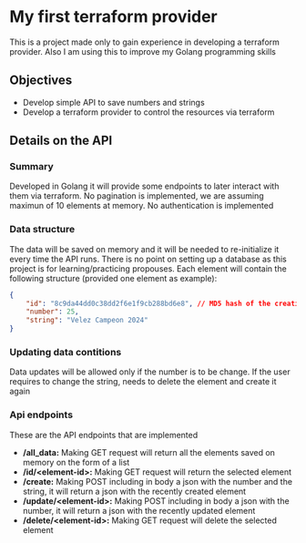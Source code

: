 # My first terraform provider
This is a project made only to gain experience in developing a terraform provider. Also I am using this to improve my Golang programming skills

## Objectives
 - Develop simple API to save numbers and strings
 - Develop a terraform provider to control the resources via terraform


## Details on the API

### Summary
Developed in Golang it will provide some endpoints to later interact with them via terraform.
No pagination is implemented, we are assuming maximun of 10 elements at memory. No authentication is implemented

### Data structure
The data will be saved on memory and it will be needed to re-initialize it every time the API runs. There is no point on setting up a database as this project is for learning/practicing propouses.
Each element will contain the following structure (provided one element as example):

```json
{
    "id": "8c9da44dd0c38dd2f6e1f9cb288bd6e8", // MD5 hash of the creation timestamp with timezone included
    "number": 25,
    "string": "Velez Campeon 2024"
}
```

### Updating data contitions
Data updates will be allowed only if the number is to be change. If the user requires to change the string, needs to delete the element and create it again

### Api endpoints
These are the API endpoints that are implemented
 - **/all_data:** Making GET request will return all the elements saved on memory on the form of a list
 - **/id/\<element-id>:** Making GET request will return the selected element
 - **/create:** Making POST including in body a json with the number and the string, it will return a json with the recently created element
 - **/update/\<element-id>:** Making POST including in body a json with the number, it will return a json with the recently updated element
 - **/delete/\<element-id>:** Making GET request will delete the selected element